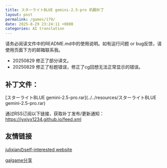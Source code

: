 ```yaml
---
title: スターライトBLUE gemini-2.5-pro 机翻补丁
layout: post
permalink: /games/179/
date: 2025-8-29 23:24:11 +0800
categories: AI translation
---
```



请务必阅读文件中的README.md中的使用说明。如有运行问题 or bug反馈，请使用页面下方的邮箱联系我。

- 20250829 修正了部分译文。 
- 20250829 修正了标题错误，修正了cg回想无法正常显示的错误。

## 补丁文件：

[スターライトBLUE gemini-2.5-pro.rar](../../resources/スターライトBLUE gemini-2.5-pro.rar)

 

通过RSS订阅以下链接，获取补丁发布/更新通知：https://jyxjyx1234.github.io/feed.xml

## 友情链接

[julixianのself-interested website](https://julixian-siw.worldsystem.top/) 

[galgame分享](https://t.me/galgpt)